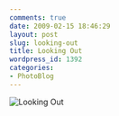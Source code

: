 ```yaml
---
comments: true
date: 2009-02-15 18:46:29
layout: post
slug: looking-out
title: Looking Out
wordpress_id: 1392
categories:
- PhotoBlog
---
```


![Looking Out](http://ryanfitzer.com/main/wp-content/uploads/2009/02/looking-out.jpg)
